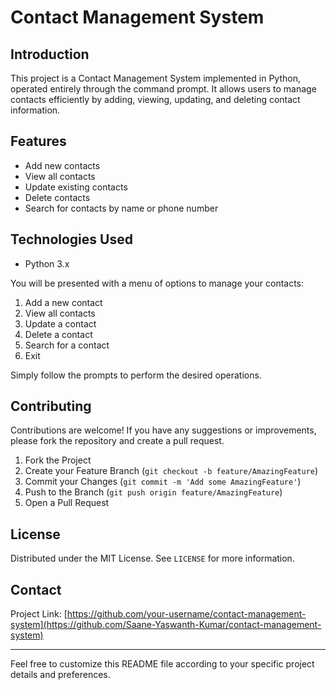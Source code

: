 

# Contact Management System



## Introduction

This project is a Contact Management System implemented in Python, operated entirely through the command prompt. It allows users to manage contacts efficiently by adding, viewing, updating, and deleting contact information.

## Features

- Add new contacts
- View all contacts
- Update existing contacts
- Delete contacts
- Search for contacts by name or phone number

## Technologies Used

- Python 3.x



You will be presented with a menu of options to manage your contacts:

1. Add a new contact
2. View all contacts
3. Update a contact
4. Delete a contact
5. Search for a contact
6. Exit

Simply follow the prompts to perform the desired operations.

## Contributing

Contributions are welcome! If you have any suggestions or improvements, please fork the repository and create a pull request.

1. Fork the Project
2. Create your Feature Branch (`git checkout -b feature/AmazingFeature`)
3. Commit your Changes (`git commit -m 'Add some AmazingFeature'`)
4. Push to the Branch (`git push origin feature/AmazingFeature`)
5. Open a Pull Request

## License

Distributed under the MIT License. See `LICENSE` for more information.

## Contact

Project Link: [https://github.com/your-username/contact-management-system](https://github.com/Saane-Yaswanth-Kumar/contact-management-system)

---

Feel free to customize this README file according to your specific project details and preferences.
